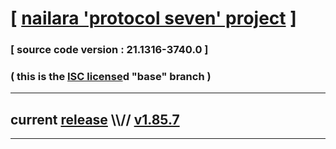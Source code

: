 
# [ [nailara 'protocol seven' project](http://nailara.network/) ]

### [ source code version : 21.1316-3740.0 ]

### ( this is the [ISC license](license)d "base" branch )
---
## current [release](https://github.com/taekiten/nailara/releases) \\\\// [v1.85.7](https://github.com/taekiten/nailara/releases/tag/v1.85.7)
---
